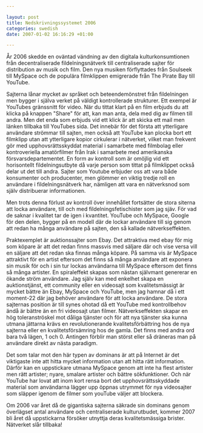 ```yaml
--- 

layout: post
title: Nedskrivningssystemet 2006 
categories: swedish 
date: 2007-01-02 16:16:29 +01:00 

---
```


År 2006 skedde en oväntad vändning av den digitala kulturkonsumtionen från decentraliserade fildelningsnätverk till centraliserade sajter för distribution av musik och film. Den nya musiken förflyttades från Soulseek till MySpace och de populära filmklippen emigrerade från The Pirate Bay till YouTube.

Sajterna lånar mycket av språket och beteendemönstret från fildelningen men bygger i själva verket på väldigt kontrollerade strukturer. Ett exempel är YouTubes gränssnitt för video. När du tittat klart på en film erbjuds du att klicka på knappen "Share" för att, kan man anta, dela med dig av filmen till andra. Men det enda som erbjuds vid ett klick är att skicka ett mail men länken tillbaka till YouTubes sida. Det innebär för det första att ytterligare användare strömmar till sajten, men också att YouTube kan plocka bort ett filmklipp utan att ytterligare kopior cirkulerar i nätverket, vilket man frekvent gör med upphovsrättsskyddat material i samarbete med filmbolag eller kontroveriella amatörfilmer från Irak i samarbete med amerikanska försvarsdepartementet. En form av kontroll som är omöjlig vid ett horisontellt fildelningsutbyte då varje person som tittat på filmklippet också delar ut det till andra. Sajter som Youtube erbjuder oss att vara både konsumenter och producenter, men glömmer en viktig tredje roll en användare i fildelningsnätverk har, nämligen att vara en nätverksnod som själv distribuerar informationen.

Men trots denna förlust av kontroll över innehållet fortsätter de stora siterna att locka användare, till och med fildelningsfetischister som jag sjäv. För vad de saknar i kvalitet tar de igen i kvantitet. YouTube och MySpace, Google för den delen, bygger på en modell där de lockar användare till sig genom att redan ha många användare på sajten, den så kallade nätverkseffekten.

Praktexemplet är auktionssajter som Ebay. Det attraktiva med ebay för mig som köpare är att det redan finns massvis med säljare där och vise versa vill en säljare att det redan ska finnas många köpare. På samma vis är MySpace attraktivt för en artist eftersom det finns så många användare att exponera sin musik för och i sin tur lockas användarna till MySpace eftersom det finns så många artister. En spiraleffekt skapas som nästan självmant genererar en ökande ström användare. Jag själv kan med enkelhet skapa en auktionstjänst, ett community eller en videosajt som kvalitetsmässigt är mycket bättre än Ebay, MySpace och YouTube, men jag hamnar då i ett moment-22 där jag behöver användare för att locka användare. De stora sajternas position är till synes ohotad då ett YouTube med kontrollbehov ändå är bättre än en fri videosajt utan filmer. Nätverkseffekten skapar en hög toleranströskel mot dåliga tjänster och för att nya tjänster ska kunna utmana jättarna krävs en revolutionerande kvalitetsförbättring hos de nya sajterna eller en kvalitetsförsämring hos de gamla. Det finns med andra ord bara två lägen, 1 och 0. Antingen förblir man störst eller så dräneras man på användare direkt av nästa paradigm.

Det som talar mot den här typen av dominans är att på Internet är det viktigaste inte att hitta mycket information utan att hitta rätt information. Därför kan en uppstickare utmana MySpace genom att inte ha flest artister men rätt artister; nyare, smalare artister och bättre sökfunktioner. Och när YouTube har lovat att inom kort rensa bort det upphovsrättsskyddade material som användarna lägger upp öppnas utrymmet för nya videosajter som släpper igenom de filmer som youTube väljer att blockera.

Om 2006 var året då de gigantiska sajterna säkrade sin dominans genom överlägset antal användare och centraliserade kulturutbudet, kommer 2007 bli året då uppstickarna försöker utnyttja deras kvalitetsmässiga brister. Nätverket slår tillbaka! 